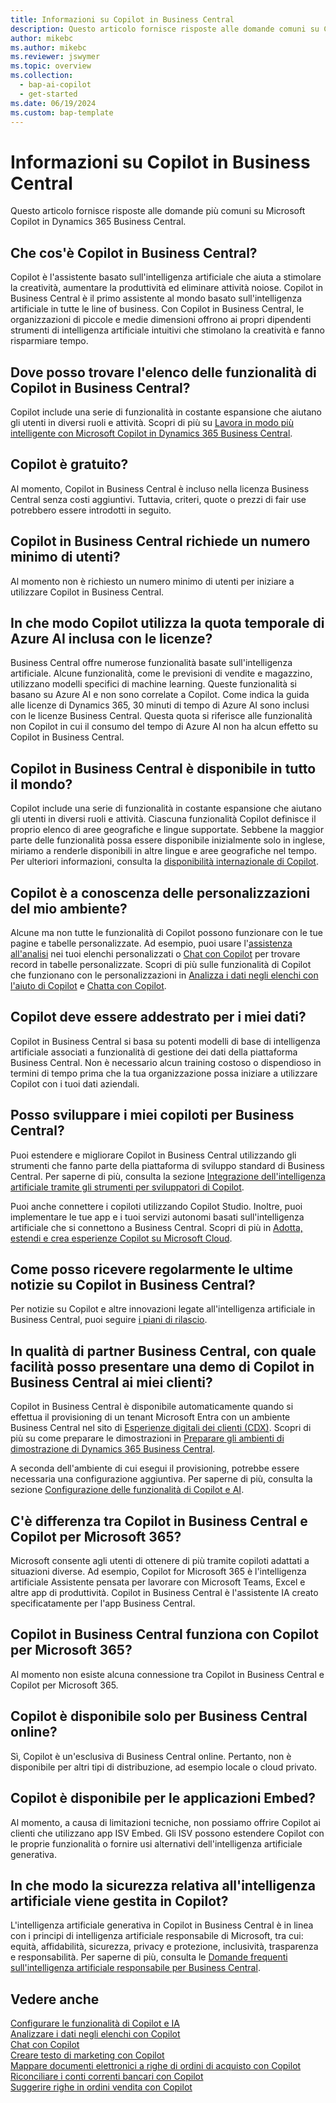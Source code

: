 ```yaml
---
title: Informazioni su Copilot in Business Central
description: Questo articolo fornisce risposte alle domande comuni su Copilot in Business Central.
author: mikebc
ms.author: mikebc
ms.reviewer: jswymer
ms.topic: overview
ms.collection:
  - bap-ai-copilot
  - get-started
ms.date: 06/19/2024
ms.custom: bap-template
---
```


# Informazioni su Copilot in Business Central

Questo articolo fornisce risposte alle domande più comuni su Microsoft Copilot in Dynamics 365 Business Central.

## Che cos'è Copilot in Business Central?

Copilot è l'assistente basato sull'intelligenza artificiale che aiuta a stimolare la creatività, aumentare la produttività ed eliminare attività noiose. Copilot in Business Central è il primo assistente al mondo basato sull'intelligenza artificiale in tutte le line of business. Con Copilot in Business Central, le organizzazioni di piccole e medie dimensioni offrono ai propri dipendenti strumenti di intelligenza artificiale intuitivi che stimolano la creatività e fanno risparmiare tempo.

## Dove posso trovare l'elenco delle funzionalità di Copilot in Business Central?

Copilot include una serie di funzionalità in costante espansione che aiutano gli utenti in diversi ruoli e attività. Scopri di più su [Lavora in modo più intelligente con Microsoft Copilot in Dynamics 365 Business Central](https://aka.ms/BCAI).

## Copilot è gratuito?

Al momento, Copilot in Business Central è incluso nella licenza Business Central senza costi aggiuntivi. Tuttavia, criteri, quote o prezzi di fair use potrebbero essere introdotti in seguito.

## Copilot in Business Central richiede un numero minimo di utenti?

Al momento non è richiesto un numero minimo di utenti per iniziare a utilizzare Copilot in Business Central.

## In che modo Copilot utilizza la quota temporale di Azure AI inclusa con le licenze?

Business Central offre numerose funzionalità basate sull'intelligenza artificiale. Alcune funzionalità, come le previsioni di vendite e magazzino, utilizzano modelli specifici di machine learning. Queste funzionalità si basano su Azure AI e non sono correlate a Copilot. Come indica la guida alle licenze di Dynamics 365, 30 minuti di tempo di Azure AI sono inclusi con le licenze Business Central. Questa quota si riferisce alle funzionalità non Copilot in cui il consumo del tempo di Azure AI non ha alcun effetto su Copilot in Business Central.

## Copilot in Business Central è disponibile in tutto il mondo?

Copilot include una serie di funzionalità in costante espansione che aiutano gli utenti in diversi ruoli e attività. Ciascuna funzionalità Copilot definisce il proprio elenco di aree geografiche e lingue supportate. Sebbene la maggior parte delle funzionalità possa essere disponibile inizialmente solo in inglese, miriamo a renderle disponibili in altre lingue e aree geografiche nel tempo. Per ulteriori informazioni, consulta la [disponibilità internazionale di Copilot](https://aka.ms/bapcopilot-intl-report-external).

## Copilot è a conoscenza delle personalizzazioni del mio ambiente?

Alcune ma non tutte le funzionalità di Copilot possono funzionare con le tue pagine e tabelle personalizzate. Ad esempio, puoi usare l'[assistenza all'analisi](analysis-assist.md) nei tuoi elenchi personalizzati o [Chat con Copilot](chat-with-copilot.md) per trovare record in tabelle personalizzate. Scopri di più sulle funzionalità di Copilot che funzionano con le personalizzazioni in [Analizza i dati negli elenchi con l'aiuto di Copilot](analysis-assist.md) e [Chatta con Copilot](chat-with-copilot.md).

## Copilot deve essere addestrato per i miei dati?

Copilot in Business Central si basa su potenti modelli di base di intelligenza artificiale associati a funzionalità di gestione dei dati della piattaforma Business Central. Non è necessario alcun training costoso o dispendioso in termini di tempo prima che la tua organizzazione possa iniziare a utilizzare Copilot con i tuoi dati aziendali.

## Posso sviluppare i miei copiloti per Business Central?

Puoi estendere e migliorare Copilot in Business Central utilizzando gli strumenti che fanno parte della piattaforma di sviluppo standard di Business Central. Per saperne di più, consulta la sezione  [Integrazione dell'intelligenza artificiale tramite gli strumenti per sviluppatori di Copilot](/dynamics365/business-central/dev-itpro/developer/ai-integration-landing-page).

Puoi anche connettere i copiloti utilizzando Copilot Studio. Inoltre, puoi implementare le tue app e i tuoi servizi autonomi basati sull'intelligenza artificiale che si connettono a Business Central. Scopri di più in [Adotta, estendi e crea esperienze Copilot su Microsoft Cloud](/microsoft-cloud/dev/copilot/overview).

## Come posso ricevere regolarmente le ultime notizie su Copilot in Business Central?

Per notizie su Copilot e altre innovazioni legate all'intelligenza artificiale in Business Central, puoi seguire [i piani di rilascio](https://aka.ms/BCReleasePlan).

## In qualità di partner Business Central, con quale facilità posso presentare una demo di Copilot in Business Central ai miei clienti?

Copilot in Business Central è disponibile automaticamente quando si effettua il provisioning di un tenant Microsoft Entra con un ambiente Business Central nel sito di [Esperienze digitali dei clienti (CDX)](https://aka.ms/CDX). Scopri di più su come preparare le dimostrazioni in [Preparare gli ambienti di dimostrazione di Dynamics 365 Business Central](/dynamics365/business-central/dev-itpro/administration/demo-environment).

A seconda dell'ambiente di cui esegui il provisioning, potrebbe essere necessaria una configurazione aggiuntiva. Per saperne di più, consulta la sezione  [Configurazione delle funzionalità di Copilot e AI](/dynamics365/business-central/enable-ai).

## C'è differenza tra Copilot in Business Central e Copilot per Microsoft 365?

Microsoft consente agli utenti di ottenere di più tramite copiloti adattati a situazioni diverse. Ad esempio, Copilot for Microsoft 365 è l'intelligenza artificiale Assistente pensata per lavorare con Microsoft Teams, Excel e altre app di produttività. Copilot in Business Central è l'assistente IA creato specificatamente per l'app Business Central.

## Copilot in Business Central funziona con Copilot per Microsoft 365?

Al momento non esiste alcuna connessione tra Copilot in Business Central e Copilot per Microsoft 365.

## Copilot è disponibile solo per Business Central online?

Sì, Copilot è un'esclusiva di Business Central online. Pertanto, non è disponibile per altri tipi di distribuzione, ad esempio locale o cloud privato.

## Copilot è disponibile per le applicazioni Embed?

Al momento, a causa di limitazioni tecniche, non possiamo offrire Copilot ai clienti che utilizzano app ISV Embed. Gli ISV possono estendere Copilot con le proprie funzionalità o fornire usi alternativi dell'intelligenza artificiale generativa.

## In che modo la sicurezza relativa all'intelligenza artificiale viene gestita in Copilot?

L'intelligenza artificiale generativa in Copilot in Business Central è in linea con i principi di intelligenza artificiale responsabile di Microsoft, tra cui: equità, affidabilità, sicurezza, privacy e protezione, inclusività, trasparenza e responsabilità. Per saperne di più, consulta le [Domande frequenti sull'intelligenza artificiale responsabile per Business Central](responsible-ai-overview.md).

## Vedere anche

[Configurare le funzionalità di Copilot e IA](enable-ai.md)  
[Analizzare i dati negli elenchi con Copilot](analysis-assist.md)  
[Chat con Copilot](chat-with-copilot.md)  
[Creare testo di marketing con Copilot](item-marketing-text.md)  
[Mappare documenti elettronici a righe di ordini di acquisto con Copilot](map-edocuments-with-copilot.md)  
[Riconciliare i conti correnti bancari con Copilot](bank-reconciliation-with-copilot.md)  
[Suggerire righe in ordini vendita con Copilot](sales-suggest-sales-lines-with-copilot.md)
